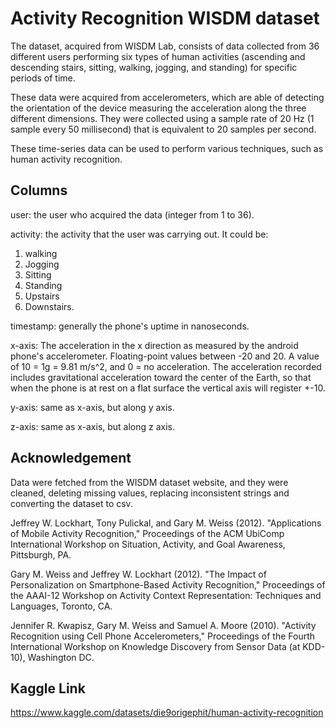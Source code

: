 # Activity Recognition WISDM dataset

The dataset, acquired from WISDM Lab, consists of data collected from 36 different users performing six types of human activities (ascending and descending stairs, sitting, walking, jogging, and standing) for specific periods of time.

These data were acquired from accelerometers, which are able of detecting the orientation of the device measuring the acceleration along the three different dimensions. They were collected using a sample rate of 20 Hz (1 sample every 50 millisecond) that is equivalent to 20 samples per second.

These time-series data can be used to perform various techniques, such as human activity recognition.


## Columns

user: the user who acquired the data (integer from 1 to 36).

activity: the activity that the user was carrying out. It could be:
1. walking
2. Jogging
3. Sitting
4. Standing
5. Upstairs
6. Downstairs.

timestamp: generally the phone's uptime in nanoseconds.

x-axis: The acceleration in the x direction as measured by the android phone's accelerometer.
Floating-point values between -20 and 20. A value of 10 = 1g = 9.81 m/s^2, and 0 = no acceleration.
The acceleration recorded includes gravitational acceleration toward the center of the Earth, so that when the phone is at rest on a flat surface the vertical axis will register +-10.

y-axis: same as x-axis, but along y axis.

z-axis: same as x-axis, but along z axis.

## Acknowledgement

Data were fetched from the WISDM dataset website, and they were cleaned, deleting missing values, replacing inconsistent strings and converting the dataset to csv.

Jeffrey W. Lockhart, Tony Pulickal, and Gary M. Weiss (2012).
"Applications of Mobile Activity Recognition,"
Proceedings of the ACM UbiComp International Workshop
on Situation, Activity, and Goal Awareness, Pittsburgh,
PA.

Gary M. Weiss and Jeffrey W. Lockhart (2012). "The Impact of
Personalization on Smartphone-Based Activity Recognition,"
Proceedings of the AAAI-12 Workshop on Activity Context
Representation: Techniques and Languages, Toronto, CA.

Jennifer R. Kwapisz, Gary M. Weiss and Samuel A. Moore (2010).
"Activity Recognition using Cell Phone Accelerometers,"
Proceedings of the Fourth International Workshop on
Knowledge Discovery from Sensor Data (at KDD-10), Washington
DC.

## Kaggle Link
https://www.kaggle.com/datasets/die9origephit/human-activity-recognition
